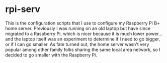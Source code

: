 rpi-serv
========

This is the configuration scripts that I use to configure my Raspberry
Pi B+ home server.  Previously I was running on an old laptop but have
since migrated to a Raspberry Pi, which is nicer because it is much
lower power... and the laptop itself was an experiment to determine if
I need to go bigger, or if I can go smaller.  As fate turned out, the
home server wasn't very popular among other family folks sharing the
same local area network, so I decided to go smaller with the Raspberry
Pi.
